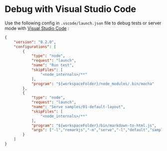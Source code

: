 # Debug with Visual Studio Code

Use the following config in `.vscode/launch.json` file to debug tests or server mode with [Visual Studio Code](https://code.visualstudio.com/) : 

```json
{
    "version": "0.2.0",
    "configurations": [
        {
            "type": "node",
            "request": "launch",
            "name": "Run test",
            "skipFiles": [
                "<node_internals>/**"
            ],
            "program": "${workspaceFolder}/node_modules/.bin/mocha"
        },
        {
            "type": "node",
            "request": "launch",
            "name": "Serve samples/01-default-layout",
            "skipFiles": [
                "<node_internals>/**"
            ],
            "program": "${workspaceFolder}/bin/markdown-to-html.js",
            "args": ["-l","remarkjs","-m","serve","-l","default","samples/01-default-layout"]
        }
    ]
}
```
